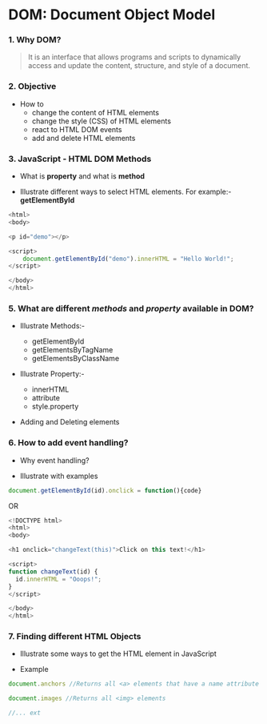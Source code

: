 # DOM: Document Object Model

### 1. Why DOM?
>It is an interface that allows programs and scripts to dynamically access and update the content, structure, and style of a document.

### 2. Objective
+ How to
    + change the content of HTML elements
    + change the style (CSS) of HTML elements
    + react to HTML DOM events
    + add and delete HTML elements

### 3. JavaScript - HTML DOM Methods
+ What is **property** and what is **method**

+ Illustrate different ways to select HTML elements. For example:- 
**getElementById**


```javascript
<html>
<body>

<p id="demo"></p>

<script>
    document.getElementById("demo").innerHTML = "Hello World!";
</script>

</body>
</html>
```


### 5. What are different ___methods___ and ___property___ available in DOM?

+ Illustrate Methods:-
    + getElementById
    + getElementsByTagName
    + getElementsByClassName

+ Illustrate Property:-
    + innerHTML
    + attribute
    + style.property

+ Adding and Deleting elements

### 6. How to add event handling?

+ Why event handling?

+ Illustrate with examples

```javascript
document.getElementById(id).onclick = function(){code}
```

OR

```javascript
<!DOCTYPE html>
<html>
<body>

<h1 onclick="changeText(this)">Click on this text!</h1>

<script>
function changeText(id) { 
  id.innerHTML = "Ooops!";
}
</script>

</body>
</html>
```

### 7. Finding different HTML Objects

+ Illustrate some ways to get the HTML element in JavaScript

+ Example

```javascript
document.anchors //Returns all <a> elements that have a name attribute

document.images //Returns all <img> elements

//... ext

```